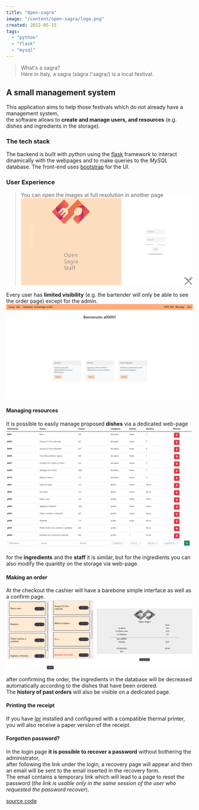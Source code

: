 ```yaml
---
title: "Open-sagra"
image: "/content/open-sagra/logo.png"
created: 2022-05-15
tags:
  - "python"
  - "flask"
  - "mysql"
---
```


> What's a sagra? <br>
> Here in Italy, a sagra (sàgra /'sagra/) is a local festival.

## A small management system

This application aims to help those festivals which do not already have a management system, <br>
the software allows to **create and manage users, and resources** (e.g. dishes and ingredients in the storage).

### The tech stack

The backend is built with _python_ using the [flask](https://flask.palletsprojects.com/) framework to interact dinamically with the webpages and to
make queries to the _MySQL_ database.
The front-end uses [bootstrap](https://getbootstrap.com/) for the UI.

### User Experience

> You can open the images at full resolution in another page
> <img src="showcase/login.png" alt="login"/>

Every user has **limited visibility** (e.g. the bartender will only be able to see the order page) except for the admin. <br>
<img src="showcase/dashboard.png" alt="dashboard"/>

#### Managing resources

It is possible to easily manage proposed **dishes** via a dedicated web-page
<img src="showcase/dishes.png" alt="dishes"/>

for the **ingredients** and the **staff** it is similar, but for the ingredients you can also modify the quantity on the storage via web-page.

#### Making an order

At the checkout the cashier will have a barebone simple interface as well as a confirm page.
<img src="showcase/checkout.png" alt="checkout"/>

after confirming the order, the ingredients in the database will be decreased automatically according to the dishes that have been ordered. <br>
The **history of past orders** will also be visible on a dedicated page.

#### Printing the receipt

If you have [lpr](https://man7.org/linux/man-pages/man1/lpr.1.html) installed and configured with a compatible thermal printer,
you will also receive a paper version of the receipt.

#### Forgotten password?

In the login page **it is possible to recover a password** without bothering the administrator, <br>
after following the link under the login, a recovery page will appear and then an email will be sent to the email inserted in the recovery form. <br>
The email contains a temporary link which will lead to a page to reset the password (_the link is usable only in the same session of the user who requested the password recover_).

[source code](https://github.com/M3nny/open-sagra)
